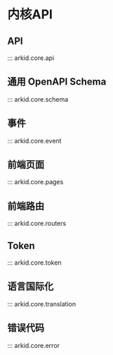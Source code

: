 # 内核API

## API
::: arkid.core.api

## 通用 OpenAPI Schema
::: arkid.core.schema

## 事件
::: arkid.core.event

## 前端页面
::: arkid.core.pages

## 前端路由
::: arkid.core.routers

## Token
::: arkid.core.token

## 语言国际化
::: arkid.core.translation

## 错误代码
::: arkid.core.error
